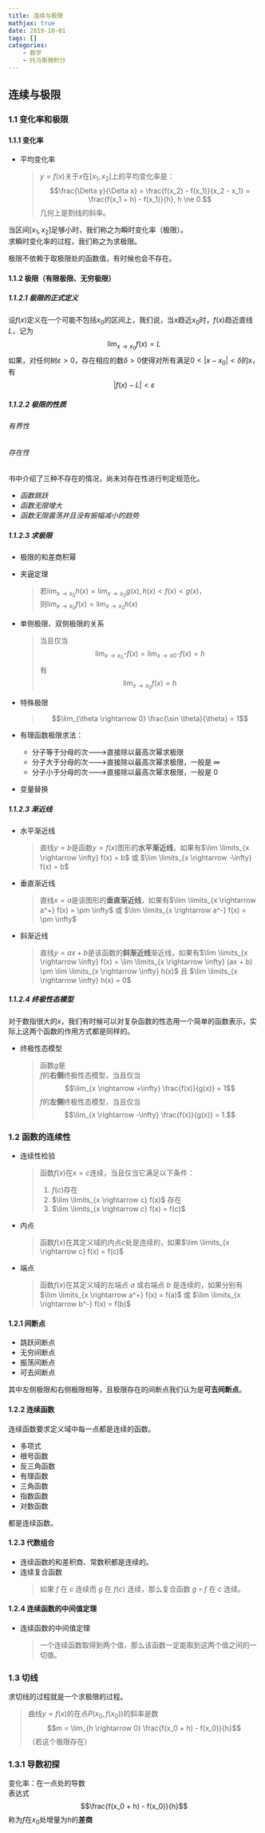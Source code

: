 ```yaml
---
title: 连续与极限
mathjax: true
date: 2019-10-01
tags: []
categories: 
    - 数学
    - 托马斯微积分
---
```

## 连续与极限

### 1.1 变化率和极限

#### 1.1.1 变化率

- 平均变化率  
    > $y = f(x)$关于$x$在$[x_1,x_2]$上的平均变化率是：  
    > $$\frac{\Delta y}{\Delta x} = \frac{f(x_2) - f(x_1)}{x_2 - x_1} = \frac{f(x_1 + h) - f(x_1)}{h}, h \ne 0.$$
    > 几何上是割线的斜率。

当区间$[x_1, x_2]$足够小时，我们称之为瞬时变化率（极限）。  
求瞬时变化率的过程，我们称之为求极限。  

极限不依赖于取极限处的函数值，有时候也会不存在。

#### 1.1.2 极限（有限极限、无穷极限）

##### 1.1.2.1 极限的正式定义

设$f(x)$定义在一个可能不包括$x_0$的区间上，我们说，当$x$趋近$x_0$时，$f(x)$趋近直线$L$，记为
$$\lim_{x \rightarrow x_0} f(x) = L$$
如果，对任何树$\varepsilon > 0$，存在相应的数$\delta > 0$使得对所有满足$0 \lt |x - x_0| \lt \delta$的x，有
$$|f(x) - L| \lt \varepsilon$$

##### 1.1.2.2 极限的性质

###### 有界性

###### 存在性

书中介绍了三种不存在的情况，尚未对存在性进行判定规范化。

- *函数跳跃*
- *函数无限增大*
- *函数无限震荡并且没有振幅减小的趋势*

##### 1.1.2.3 求极限

- 极限的和差商积幂
- 夹逼定理  
    > 若$\lim_{x \rightarrow x_0}h(x) = \lim_{x \rightarrow x_0}g(x), h(x) \lt f(x) \lt g(x)$，  
    > 则$\lim_{x \rightarrow x_0}f(x) = \lim_{x \rightarrow x_0}h(x)$

- 单侧极限、双侧极限的关系
    > 当且仅当
    > $$\lim_{x \rightarrow x_0^+}f(x) = \lim_{x \rightarrow x0^-}f(x) = h$$
    > 有
    > $$\lim_{x \rightarrow x_0}f(x) = h$$

- 特殊极限
    > $$\lim_{\theta \rightarrow 0} \frac{\sin \theta}{\theta} = 1$$

- 有理函数极限求法：
  - 分子等于分母的次--->直接除以最高次幂求极限
  - 分子大于分母的次--->直接除以最高次幂求极限，一般是 $\infty$
  - 分子小于分母的次--->直接除以最高次幂求极限，一般是 $0$

- 变量替换

##### 1.1.2.3 渐近线

- 水平渐近线
    > 直线$y = b$是函数$y = f(x)$图形的**水平渐近线**，如果有$\lim \limits_{x \rightarrow \infty} f(x) = b$ 或 $\lim \limits_{x \rightarrow -\infty} f(x) = b$

- 垂直渐近线
    > 直线$x = a$是该图形的**垂直渐近线**，如果有$\lim \limits_{x \rightarrow a^+} f(x) = \pm \infty$ 或 $\lim \limits_{x \rightarrow a^-} f(x) = \pm \infty$

- 斜渐近线
    > 直线$y = ax + b$是该函数的**斜渐近线**渐近线，如果有$\lim \limits_{x \rightarrow \infty} f(x) = \lim \limits_{x \rightarrow \infty} (ax + b) \pm \lim \limits_{x \rightarrow \infty} h(x)$ 且 $\lim \limits_{x \rightarrow \infty} h(x) = 0$

##### 1.1.2.4 终极性态模型

对于数指很大的$x$，我们有时候可以对复杂函数的性态用一个简单的函数表示，实际上这两个函数的作用方式都是同样的。

- 终极性态模型
    > 函数$g$是  
    > $f$的**右侧**终极性态模型，当且仅当
    > $$\lim_{x \rightarrow +\infty} \frac{f(x)}{g(x)} = 1$$
    > $f$的**左侧**终极性态模型，当且仅当
    > $$\lim_{x \rightarrow -\infty} \frac{f(x)}{g(x)} = 1.$$

### 1.2 函数的连续性

- 连续性检验
    > 函数$f(x)$在$x = c$连续，当且仅当它满足以下条件：
    >
    > 1. $f(c)$存在  
    > 2. $\lim \limits_{x \rightarrow c} f(x)$ 存在  
    > 3. $\lim \limits_{x \rightarrow c} f(x) = f(c)$  

- 内点
    > 函数$f(x)$在其定义域的内点$c$处是连续的，如果$\lim \limits_{x \rightarrow c} f(x) = f(c)$

- 端点
    > 函数$f(x)$在其定义域的左端点 $a$ 或右端点 $b$ 是连续的，如果分别有
    > $\lim \limits_{x \rightarrow a^+} f(x) = f(a)$ 或 $\lim \limits_{x \rightarrow b^-} f(x) = f(b)$

#### 1.2.1 间断点

- 跳跃间断点  
- 无穷间断点  
- 振荡间断点  
- 可去间断点  

其中左侧极限和右侧极限相等，且极限存在的间断点我们认为是**可去间断点**。

#### 1.2.2 连续函数

连续函数要求定义域中每一点都是连续的函数。

- 多项式
- 根号函数
- 反三角函数
- 有理函数
- 三角函数
- 指数函数
- 对数函数

都是连续函数。

#### 1.2.3 代数组合

- 连续函数的和差积商、常数积都是连续的。
- 连续复合函数
    > 如果 $f$ 在 $c$ 连续而 $g$ 在 $f(c)$ 连续，那么复合函数 $g \circ f$ 在 $c$ 连续。

#### 1.2.4 连续函数的中间值定理

- 连续函数的中间值定理
    > 一个连续函数取得到两个值，那么该函数一定能取到这两个值之间的一切值。

### 1.3 切线

求切线的过程就是一个求极限的过程。

> 曲线$y = f(x)$的在点$P(x_0, f(x_0))$的斜率是数  
> $$m = \lim_{h \rightarrow 0} \frac{f(x_0 + h) - f(x_0)}{h}$$
> （若这个极限存在）

### 1.3.1 导数初探

变化率：在一点处的导数  
表达式  
$$\frac{f(x_0 + h) - f(x_0)}{h}$$
称为$f$在$x_0$处增量为$h$的**差商**

